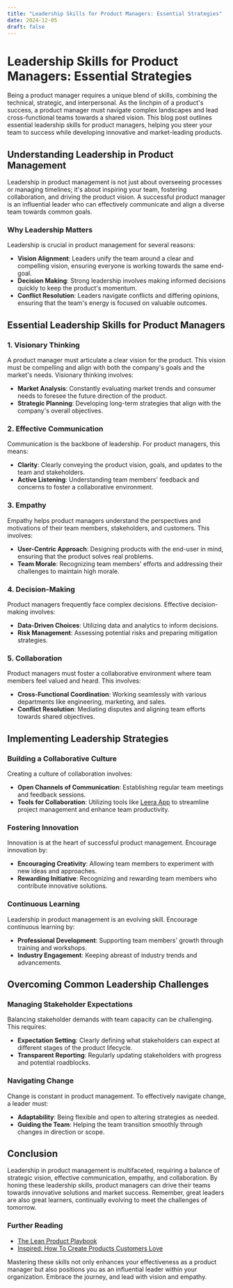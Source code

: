 ```yaml
---
title: "Leadership Skills for Product Managers: Essential Strategies"
date: 2024-12-05
draft: false
---
```

# Leadership Skills for Product Managers: Essential Strategies

Being a product manager requires a unique blend of skills, combining the technical, strategic, and interpersonal. As the linchpin of a product's success, a product manager must navigate complex landscapes and lead cross-functional teams towards a shared vision. This blog post outlines essential leadership skills for product managers, helping you steer your team to success while developing innovative and market-leading products.

## Understanding Leadership in Product Management

Leadership in product management is not just about overseeing processes or managing timelines; it's about inspiring your team, fostering collaboration, and driving the product vision. A successful product manager is an influential leader who can effectively communicate and align a diverse team towards common goals.

### Why Leadership Matters

Leadership is crucial in product management for several reasons:

- **Vision Alignment**: Leaders unify the team around a clear and compelling vision, ensuring everyone is working towards the same end-goal.
- **Decision Making**: Strong leadership involves making informed decisions quickly to keep the product's momentum.
- **Conflict Resolution**: Leaders navigate conflicts and differing opinions, ensuring that the team's energy is focused on valuable outcomes.

## Essential Leadership Skills for Product Managers

### 1. Visionary Thinking

A product manager must articulate a clear vision for the product. This vision must be compelling and align with both the company's goals and the market's needs. Visionary thinking involves:

- **Market Analysis**: Constantly evaluating market trends and consumer needs to foresee the future direction of the product.
- **Strategic Planning**: Developing long-term strategies that align with the company's overall objectives.

### 2. Effective Communication

Communication is the backbone of leadership. For product managers, this means:

- **Clarity**: Clearly conveying the product vision, goals, and updates to the team and stakeholders.
- **Active Listening**: Understanding team members' feedback and concerns to foster a collaborative environment.

### 3. Empathy

Empathy helps product managers understand the perspectives and motivations of their team members, stakeholders, and customers. This involves:

- **User-Centric Approach**: Designing products with the end-user in mind, ensuring that the product solves real problems.
- **Team Morale**: Recognizing team members' efforts and addressing their challenges to maintain high morale.

### 4. Decision-Making

Product managers frequently face complex decisions. Effective decision-making involves:

- **Data-Driven Choices**: Utilizing data and analytics to inform decisions.
- **Risk Management**: Assessing potential risks and preparing mitigation strategies.

### 5. Collaboration

Product managers must foster a collaborative environment where team members feel valued and heard. This involves:

- **Cross-Functional Coordination**: Working seamlessly with various departments like engineering, marketing, and sales.
- **Conflict Resolution**: Mediating disputes and aligning team efforts towards shared objectives.

## Implementing Leadership Strategies

### Building a Collaborative Culture

Creating a culture of collaboration involves:

- **Open Channels of Communication**: Establishing regular team meetings and feedback sessions.
- **Tools for Collaboration**: Utilizing tools like [Leera App](https://leera.app) to streamline project management and enhance team productivity.

### Fostering Innovation

Innovation is at the heart of successful product management. Encourage innovation by:

- **Encouraging Creativity**: Allowing team members to experiment with new ideas and approaches.
- **Rewarding Initiative**: Recognizing and rewarding team members who contribute innovative solutions.

### Continuous Learning

Leadership in product management is an evolving skill. Encourage continuous learning by:

- **Professional Development**: Supporting team members' growth through training and workshops.
- **Industry Engagement**: Keeping abreast of industry trends and advancements.

## Overcoming Common Leadership Challenges

### Managing Stakeholder Expectations

Balancing stakeholder demands with team capacity can be challenging. This requires:

- **Expectation Setting**: Clearly defining what stakeholders can expect at different stages of the product lifecycle.
- **Transparent Reporting**: Regularly updating stakeholders with progress and potential roadblocks.

### Navigating Change

Change is constant in product management. To effectively navigate change, a leader must:

- **Adaptability**: Being flexible and open to altering strategies as needed.
- **Guiding the Team**: Helping the team transition smoothly through changes in direction or scope.

## Conclusion

Leadership in product management is multifaceted, requiring a balance of strategic vision, effective communication, empathy, and collaboration. By honing these leadership skills, product managers can drive their teams towards innovative solutions and market success. Remember, great leaders are also great learners, continually evolving to meet the challenges of tomorrow.

### Further Reading

- [The Lean Product Playbook](https://amzn.to/3Eo9VgO)
- [Inspired: How To Create Products Customers Love](https://amzn.to/3EoFvTf)

Mastering these skills not only enhances your effectiveness as a product manager but also positions you as an influential leader within your organization. Embrace the journey, and lead with vision and empathy.